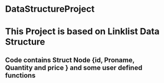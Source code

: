 # DataStructureProject
<h1>This Project is based on Linklist Data Structure </h1>
<h2>Code contains Struct Node {id, Proname, Quantity and price }
and some user defined functions </h2>